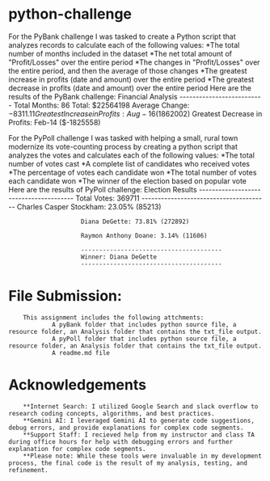 # python-challenge 
For the PyBank challenge I was tasked to create a Python script that analyzes records to calculate each of the following values:
        *The total number of months included in the dataset
        *The net total amount of "Profit/Losses" over the entire period
        *The changes in "Profit/Losses" over the entire period, and then the average of those changes
        *The greatest increase in profits (date and amount) over the entire period
        *The greatest decrease in profits (date and amount) over the entire period
               Here are the results of the PyBank challenge:
                        Financial Analysis
                        --------------------------
                        Total Months: 86
                        Total: $22564198
                        Average Change: $-8311.11
                        Greatest Increase in Profits: Aug-16 ($1862002)
                        Greatest Decrease in Profits: Feb-14 ($-1825558)


For the PyPoll challenge I was tasked with helping a small, rural town modernize its vote-counting process by creating a python script that analyzes the votes and calculates each of the following values:
        *The total number of votes cast
        *A complete list of candidates who received votes
        *The percentage of votes each candidate won
        *The total number of votes each candidate won
        *The winner of the election based on popular vote
                Here are the results of PyPoll challenge:
                        Election Results
                        ---------------------------------------
                        Total Votes: 369711
                        ---------------------------------------
                        Charles Casper Stockham: 23.05% (85213)

                        Diana DeGette: 73.81% (272892)

                        Raymon Anthony Doane: 3.14% (11606)

                        ---------------------------------------
                        Winner: Diana DeGette
                        ---------------------------------------

# File Submission:
        This assignment includes the following attchments:
                A pyBank folder that includes python source file, a resource folder, an Analysis folder that contains the txt_file output.
                A pyPoll folder that includes python source file, a resource folder, an Analysis folder that contains the txt_file output.
                A readme.md file



# Acknowledgements
        **Internet Search: I utilized Google Search and slack overflow to research coding concepts, algorithms, and best practices.
        **Gemini AI: I leveraged Gemini AI to generate code suggestions, debug errors, and provide explanations for complex code segments.
        **Support Staff: I recieved help from my instructor and class TA during office hours for help with debugging errors and further explanation for complex code segments.
        **Please note: While these tools were invaluable in my development process, the final code is the result of my analysis, testing, and refinement.